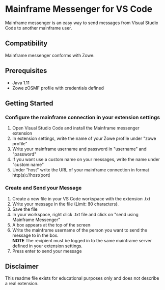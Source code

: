 # Mainframe Messenger for VS Code
Mainframe messenger is an easy way to send messages from Visual Studio Code to another mainframe user. 

## Compatibility 
Mainframe messenger conforms with Zowe.

## Prerequisites
- Java 1.11
- Zowe zOSMF profile with credentials defined


## Getting Started
### Configure the mainframe connection in your extension settings
1. Open Visual Studio Code and install the Mainframe messenger extension
2. In extension settings, write the name of your Zowe profile under "zowe profile"
3. Write your mainframe username and password in "username" and "password"
4. If you want use a custom name on your messages, write the name under "custom name"
5. Under "host" write the URL of your mainframe connection in format http(s)://host(port) 

### Create and Send your Message
1. Create a new file in your VS Code workspace with the extension .txt
2. Write your message in the file (Limit: 80 characters).
3. Save the file
4. In your workspace, right click .txt file and click on "send using Mainframe Messenger"
5. A box appears at the top of the screen
6. Write the mainframe username of the person you want to send the message to in the box.  
**NOTE** The recipient must be logged in to the same mainframe server defined in your extension settings.
7. Press enter to send your message

## Disclaimer

This readme file exists for educational purposes only and does not describe a real extension.
